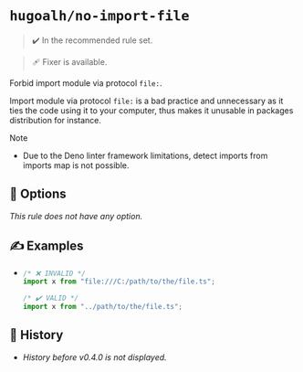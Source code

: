 # `hugoalh/no-import-file`

> ✔️ In the recommended rule set.

> 🩹 Fixer is available.

Forbid import module via protocol `file:`.

Import module via protocol `file:` is a bad practice and unnecessary as it ties the code using it to your computer, thus makes it unusable in packages distribution for instance.

> [!NOTE]
> - Due to the Deno linter framework limitations, detect imports from imports map is not possible.

## 🔧 Options

*This rule does not have any option.*

## ✍️ Examples

- ```ts
  /* ❌ INVALID */
  import x from "file:///C:/path/to/the/file.ts";

  /* ✔️ VALID */
  import x from "../path/to/the/file.ts";
  ```

## 📜 History

- *History before v0.4.0 is not displayed.*
